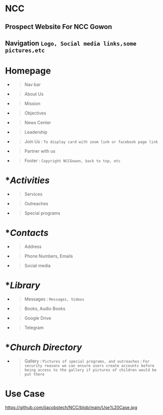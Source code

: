 # NCC
## Prospect Website For NCC Gowon

## **Navigation** `Logo, Social media links,some pictures,etc`
# **Homepage**
- > Nav bar
- > About Us
- > Mission
- > Objectives
- > News Center
- > Leadership
- > Join Us : `To display card with zoom link or facebook page link`
- > Partner with us
- > Footer : `Copyright NCCGowon, back to top, etc`

# **Activities*
- > Services
- > Outreaches
- > Special programs

# **Contacts*
- > Address
- > Phone Numbers, Emails
- > Social media

# **Library*
- > Messages : `Messages, Videos`
- > Books, Audio Books
- > Google Drive
- > Telegram

# **Church Directory*
- > Gallery : `Pictures of special programs, and outreaches` : `For security reasons we can ensure users create accounts before being access to the gallery if pictures of children would be put there`

# Use Case
https://github.com/jjacobstech/NCC/blob/main/Use%20Case.jpg
